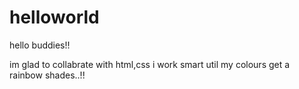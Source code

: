 # helloworld

hello buddies!!

im glad to collabrate with html,css
i work smart util my colours get a rainbow shades..!!
